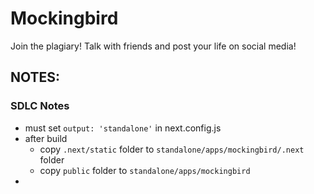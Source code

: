 # Mockingbird

Join the plagiary! Talk with friends and post your life on social media!

## NOTES:

### SDLC Notes

- must set `output: 'standalone'` in next.config.js
- after build
  - copy `.next/static` folder to `standalone/apps/mockingbird/.next` folder
  - copy `public` folder to `standalone/apps/mockingbird`
-
